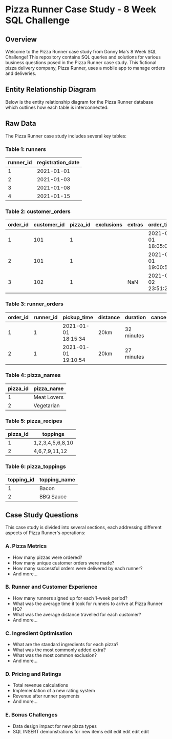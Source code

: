 # Pizza Runner Case Study - 8 Week SQL Challenge

## Overview
Welcome to the Pizza Runner case study from Danny Ma's 8 Week SQL Challenge! This repository contains SQL queries and solutions for various business questions posed in the Pizza Runner case study. This fictional pizza delivery company, Pizza Runner, uses a mobile app to manage orders and deliveries.

## Entity Relationship Diagram
Below is the entity relationship diagram for the Pizza Runner database which outlines how each table is interconnected:


## Raw Data
The Pizza Runner case study includes several key tables:

### Table 1: runners
| runner_id | registration_date |
|-----------|-------------------|
| 1         | 2021-01-01        |
| 2         | 2021-01-03        |
| 3         | 2021-01-08        |
| 4         | 2021-01-15        |

### Table 2: customer_orders
| order_id | customer_id | pizza_id | exclusions | extras | order_time          |
|----------|-------------|----------|------------|--------|---------------------|
| 1        | 101         | 1        |            |        | 2021-01-01 18:05:02 |
| 2        | 101         | 1        |            |        | 2021-01-01 19:00:52 |
| 3        | 102         | 1        |            | NaN    | 2021-01-02 23:51:23 |

### Table 3: runner_orders
| order_id | runner_id | pickup_time           | distance | duration   | cancellation           |
|----------|-----------|-----------------------|----------|------------|------------------------|
| 1        | 1         | 2021-01-01 18:15:34   | 20km     | 32 minutes |                        |
| 2        | 1         | 2021-01-01 19:10:54   | 20km     | 27 minutes |                        |

### Table 4: pizza_names
| pizza_id | pizza_name  |
|----------|-------------|
| 1        | Meat Lovers |
| 2        | Vegetarian  |

### Table 5: pizza_recipes
| pizza_id | toppings       |
|----------|----------------|
| 1        | 1,2,3,4,5,6,8,10 |
| 2        | 4,6,7,9,11,12  |

### Table 6: pizza_toppings
| topping_id | topping_name |
|------------|--------------|
| 1          | Bacon        |
| 2          | BBQ Sauce    |

## Case Study Questions
This case study is divided into several sections, each addressing different aspects of Pizza Runner's operations:

### A. Pizza Metrics
- How many pizzas were ordered?
- How many unique customer orders were made?
- How many successful orders were delivered by each runner?
- And more...

### B. Runner and Customer Experience
- How many runners signed up for each 1-week period?
- What was the average time it took for runners to arrive at Pizza Runner HQ?
- What was the average distance travelled for each customer?
- And more...

### C. Ingredient Optimisation
- What are the standard ingredients for each pizza?
- What was the most commonly added extra?
- What was the most common exclusion?
- And more...

### D. Pricing and Ratings
- Total revenue calculations
- Implementation of a new rating system
- Revenue after runner payments
- And more...

### E. Bonus Challenges
- Data design impact for new pizza types
- SQL INSERT demonstrations for new items
edit edit edit edit edit






